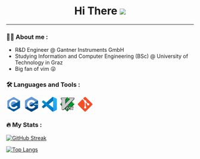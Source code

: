 <div align="center">
<h1>Hi There
<img src="https://media.giphy.com/media/hvRJCLFzcasrR4ia7z/giphy.gif" width="25px">
</h1> 
</div>

---
### :technologist: About me :
- R&D Engineer @ Gantner Instruments GmbH
- Studying Information and Computer Engineering (BSc) @ University of Technology in Graz 
- Big fan of vim :stuck_out_tongue_winking_eye:


### :hammer_and_wrench: Languages and Tools :
<div>
  <img src="https://github.com/devicons/devicon/blob/master/icons/c/c-original.svg" title="C" alt="C" width="40" height="40"/>&nbsp;
<img src="https://github.com/devicons/devicon/blob/master/icons/cplusplus/cplusplus-original.svg" title="Cpp" alt="Cpp" width="40" height="40"/>&nbsp;
<img src="https://github.com/devicons/devicon/blob/master/icons/vscode/vscode-original.svg" title="vscode" alt="vscode" width="40" height="40"/>&nbsp;
<img src="https://github.com/devicons/devicon/blob/master/icons/vim/vim-original.svg" title="vim" alt="vim" width="40" height="40"/>&nbsp;
<img src="https://github.com/devicons/devicon/blob/master/icons/git/git-original.svg" title="git" alt="git" width="40" height="40"/>&nbsp;
</div>

### :fire: My Stats :

[![GitHub Streak](https://github-readme-streak-stats.herokuapp.com?user=LeonWandruschka&theme=github-dark-blue&hide_border=true&mode=weekly)](https://git.io/streak-stats)

[![Top Langs](https://github-readme-stats.vercel.app/api/top-langs/?username=LeonWandruschka&layout=compact&theme=github_dark&hide_border=true)](https://github.com/anuraghazra/github-readme-stats)

